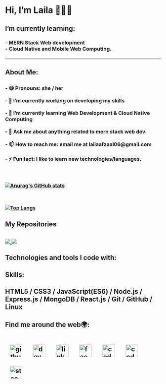 <h1>Hi, I’m Laila 👋👩‍💻</h1> 
<h2>I’m currently learning: </h2>
<h3>
- MERN Stack Web development <br/>
- Cloud Native and Mobile Web Computing.
<h3/>
<hr />
<h2>About Me:<h2/>
  <h3>
- 😄 Pronouns: she / her <br /><br />
- 🔭 I’m currently working on developing my skills <br /><br />
- 🌱 I’m currently learning Web Development & Cloud Native Computing <br /><br />
- 💬 Ask me about anything related to mern stack web dev. <br /><br />
- 📫 How to reach me: email me at lailaafzaal06@gmail.com <br /><br />
- ⚡ Fun fact: I like to learn new technologies/languages. 
<h3/><br />
  
[![Anurag's GitHub stats](https://github-readme-stats.vercel.app/api?username=laila-afzaal&hide=stars&show_icons=true&theme=tokyonight)](https://github.com/anuraghazra/github-readme-stats)

<br/>
  
  [![Top Langs](https://github-readme-stats.vercel.app/api/top-langs/?username=laila-afzaal&theme=tokyonight)](https://github.com/anuraghazra/github-readme-stats)
  
<h2>My Repositories<h2/>    

 <a href="https://github.com/laila-afzaal/product-list-CRUD-operations">
  <img align="center" src="https://github-readme-stats.vercel.app/api/pin/?username=laila-afzaal&repo=product-list-CRUD-operations&theme=tokyonight" />
</a>
<a href="https://github.com/laila-afzaal/To-Do-App">
  <img align="center" src="https://github-readme-stats.vercel.app/api/pin/?username=laila-afzaal&repo=To-Do-App&theme=tokyonight" />
</a>
  
<h2>Technologies and tools I code with:<h2/>
  
  
<h2>Skills:<h2/> HTML5 / CSS3 / JavaScript(ES6) / Node.js / Express.js / MongoDB / React.js / Git / GitHub / Linux

<h2>Find me around the web🌍:<h2/>
  
[<img src='https://cdn.jsdelivr.net/npm/simple-icons@3.0.1/icons/github.svg' alt='github' height='40' style="margin:15px;">](https://github.com/laila-afzaal)  [<img src='https://cdn.jsdelivr.net/npm/simple-icons@3.0.1/icons/dev-dot-to.svg' alt='dev' height='40' style="margin:15px;">](https://dev.to/lailaafzaal)  [<img src='https://cdn.jsdelivr.net/npm/simple-icons@3.0.1/icons/linkedin.svg' alt='linkedin' height='40' style="margin:15px;">](https://www.linkedin.com/in/laila-afzaal/)  [<img src='https://cdn.jsdelivr.net/npm/simple-icons@3.0.1/icons/facebook.svg' alt='facebook' height='40' style="margin:15px;">](https://www.facebook.com/laila.afzaal06)  [<img src='https://cdn.jsdelivr.net/npm/simple-icons@3.0.1/icons/codepen.svg' alt='codepen' height='40' style="margin:15px;">](https://codepen.io/laila-afzaal)  [<img src='https://cdn.jsdelivr.net/npm/simple-icons@3.0.1/icons/codesandbox.svg' alt='codesandbox' height='40' style="margin:15px;">](https://codesandbox.io/u/laila-afzaal) [<img src='https://cdn.jsdelivr.net/npm/simple-icons@3.0.1/icons/stackoverflow.svg' alt='stackoverflow' height='40' style="margin:15px;">](https://stackoverflow.com/users/19291688)  


